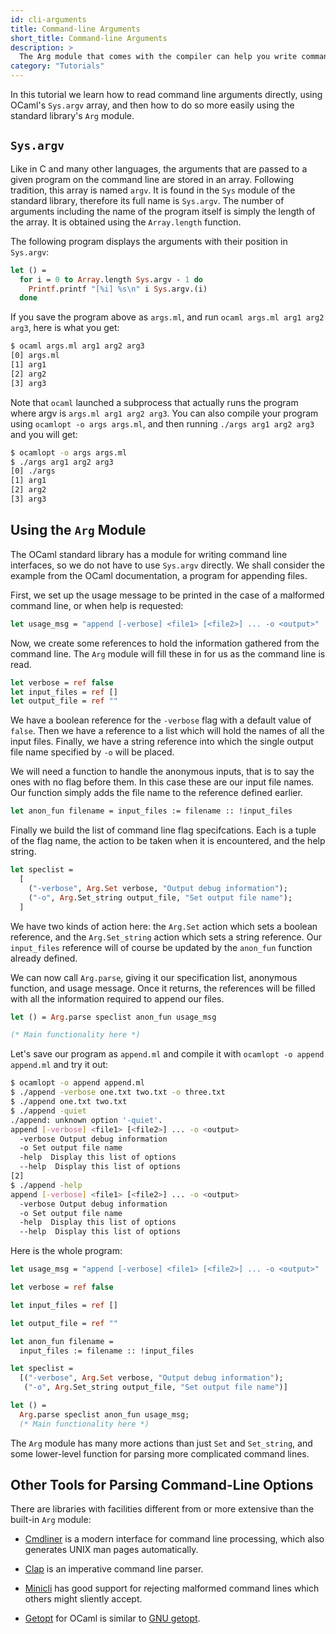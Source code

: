 ```yaml
---
id: cli-arguments
title: Command-line Arguments
short_title: Command-line Arguments
description: >
  The Arg module that comes with the compiler can help you write command line interfaces
category: "Tutorials"
---
```


In this tutorial we learn how to read command line arguments directly, using
OCaml's `Sys.argv` array, and then how to do so more easily using the standard
library's `Arg` module.

## `Sys.argv`

Like in C and many other languages, the arguments that are passed to a given
program on the command line are stored in an array. Following tradition, this
array is named `argv`. It is found in the `Sys` module of the standard library,
therefore its full name is `Sys.argv`. The number of arguments including the
name of the program itself is simply the length of the array. It is obtained
using the `Array.length` function.

The following program displays the arguments with their position in `Sys.argv`:

<!-- $MDX file=examples/args.ml -->
```ocaml
let () =
  for i = 0 to Array.length Sys.argv - 1 do
    Printf.printf "[%i] %s\n" i Sys.argv.(i)
  done
```

If you save the program above as `args.ml`, and run `ocaml args.ml arg1 arg2
arg3`, here is what you get:

<!-- $MDX dir=examples -->
```sh
$ ocaml args.ml arg1 arg2 arg3
[0] args.ml
[1] arg1
[2] arg2
[3] arg3
```

Note that `ocaml` launched a subprocess that actually runs the program where
argv is `args.ml arg1 arg2 arg3`. You can also compile your program using
`ocamlopt -o args args.ml`, and then running `./args arg1 arg2 arg3` and you
will get:

<!-- $MDX dir=examples -->
```sh
$ ocamlopt -o args args.ml
$ ./args arg1 arg2 arg3
[0] ./args
[1] arg1
[2] arg2
[3] arg3
```

## Using the `Arg` Module

The OCaml standard library has a module for writing command line interfaces, so
we do not have to use `Sys.argv` directly. We shall consider the example from
the OCaml documentation, a program for appending files.

First, we set up the usage message to be printed in the case of a malformed
command line, or when help is requested:

<!-- $MDX file=examples/append.ml,part=0 -->
```ocaml
let usage_msg = "append [-verbose] <file1> [<file2>] ... -o <output>"
```

Now, we create some references to hold the information gathered from the
command line. The `Arg` module will fill these in for us as the command line is
read.

<!-- $MDX file=examples/append.ml,part=1 -->
```ocaml
let verbose = ref false
let input_files = ref []
let output_file = ref ""
```

We have a boolean reference for the `-verbose` flag with a default value of
`false`. Then we have a reference to a list which will hold the names of all
the input files. Finally, we have a string reference into which the single
output file name specified by `-o` will be placed.

We will need a function to handle the anonymous inputs, that is to say the ones
with no flag before them. In this case these are our input file names. Our
function simply adds the file name to the reference defined earlier.

<!-- $MDX file=examples/append.ml,part=2 -->
```ocaml
let anon_fun filename = input_files := filename :: !input_files
```

Finally we build the list of command line flag specifcations. Each is a tuple
of the flag name, the action to be taken when it is encountered, and the help
string.

<!-- $MDX file=examples/append.ml,part=3 -->
```ocaml
let speclist =
  [
    ("-verbose", Arg.Set verbose, "Output debug information");
    ("-o", Arg.Set_string output_file, "Set output file name");
  ]
```

We have two kinds of action here: the `Arg.Set` action which sets a boolean
reference, and the `Arg.Set_string` action which sets a string reference. Our
`input_files` reference will of course be updated by the `anon_fun` function
already defined.

We can now call `Arg.parse`, giving it our specification list, anonymous
function, and usage message. Once it returns, the references will be filled
with all the information required to append our files.

<!-- $MDX file=examples/append.ml,part=4 -->
```ocaml
let () = Arg.parse speclist anon_fun usage_msg

(* Main functionality here *)
```

Let's save our program as `append.ml` and compile it with `ocamlopt -o append
append.ml` and try it out:

<!-- $MDX dir=examples -->
```sh
$ ocamlopt -o append append.ml
$ ./append -verbose one.txt two.txt -o three.txt
$ ./append one.txt two.txt
$ ./append -quiet
./append: unknown option '-quiet'.
append [-verbose] <file1> [<file2>] ... -o <output>
  -verbose Output debug information
  -o Set output file name
  -help  Display this list of options
  --help  Display this list of options
[2]
$ ./append -help
append [-verbose] <file1> [<file2>] ... -o <output>
  -verbose Output debug information
  -o Set output file name
  -help  Display this list of options
  --help  Display this list of options
```

Here is the whole program:

```ocaml
let usage_msg = "append [-verbose] <file1> [<file2>] ... -o <output>"

let verbose = ref false

let input_files = ref []

let output_file = ref ""

let anon_fun filename =
  input_files := filename :: !input_files

let speclist =
  [("-verbose", Arg.Set verbose, "Output debug information");
   ("-o", Arg.Set_string output_file, "Set output file name")]

let () =
  Arg.parse speclist anon_fun usage_msg;
  (* Main functionality here *)
```

The `Arg` module has many more actions than just `Set` and `Set_string`, and
some lower-level function for parsing more complicated command lines.

## Other Tools for Parsing Command-Line Options

There are libraries with facilities different from or more extensive than the
built-in `Arg` module:

* [Cmdliner](https://erratique.ch/software/cmdliner/doc/Cmdliner) is a modern
  interface for command line processing, which also generates UNIX man pages
  automatically.

* [Clap](https://opam.ocaml.org/packages/clap/) is an imperative command line
  parser.

* [Minicli](https://opam.ocaml.org/packages/minicli/) has good support for
  rejecting malformed command lines which others might sliently accept.

* [Getopt](https://opam.ocaml.org/packages/getopt/) for OCaml is similar to
  [GNU getopt](https://www.gnu.org/software/libc/manual/html_node/Getopt.html).
